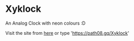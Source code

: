 # Xyklock
An Analog Clock with neon colours :D

Visit the site from [here](https://path08.gq/Xyklock)
or type 'https://path08.gq/Xyklock'

